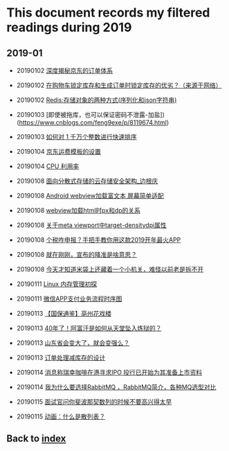 # This document records my filtered readings during 2019
## 2019-01
- 20190102 [深度揭秘京东的订单体系](https://www.jianshu.com/p/019f4424c6b5)
- 20190102 [在购物车锁定库存和生成订单时锁定库存的优劣？（来源于网络）](https://www.jianshu.com/p/71fb28601c44)
- 20190102 [Redis:存储对象的两种方式(序列化和json字符串)](https://blog.csdn.net/yangstarss/article/details/79568270)
- 20190103 [即使被拖库，也可以保证密码不泄露-加盐])(https://www.cnblogs.com/feng9exe/p/8119674.html)
- 20190103 [如何对 1 千万个整数进行快速排序](https://mp.weixin.qq.com/s/OM3DmT33BVkR2Gy2-1jkag)
- 20190104 [京东运费模板的设置](http://mjbbs.jd.com/forum.php?mod=viewthread&tid=77292)
- 20190104 [CPU 利用率](https://mp.weixin.qq.com/s/rQOLnLeL8h4EEzZYqYHttw)

- 20190108 [面向分散式存储的云存储安全架构_边根庆](https://wenku.baidu.com/view/9c8933cc5ff7ba0d4a7302768e9951e79b89696f.html)
- 20190108 [Android webview加载富文本 屏幕简单适配](https://blog.csdn.net/hong_93/article/details/83382903)
- 20190108 [webview加载html时px和dp的关系](https://blog.csdn.net/lanseyuanwei2/article/details/51568584)
- 20190108 [关于meta viewport中target-densitydpi属性](https://blog.csdn.net/fengri5566/article/details/9414599)
- 20190108 [个税咋申报？手把手教你用这款2019开年最火APP](https://mp.weixin.qq.com/s/vV__szYUYc4tz0DQEnwB1w)
- 20190108 [就在刚刚，宣布的降准是啥意思？](https://mp.weixin.qq.com/s/Bjo3cKKHVO0Cch2IDkjUaQ)
- 20190108 [今天才知道米袋上还藏着一个小机关，难怪以前老是拆不开](https://mp.weixin.qq.com/s/i-Au8uZ0rJDxiNccWhi36Q)
- 20190111 [Linux 内存管理初探](https://mp.weixin.qq.com/s/mtFM4T4LLm3sNUgbgLYU3w)
- 20190111 [微信APP支付业务流程时序图](https://pay.weixin.qq.com/wiki/doc/api/app/app.php?chapter=8_3)
- 20190113 [【国保通鉴】亳州花戏楼](https://mp.weixin.qq.com/s/iFPQlM76dXd_Y7fp3TFVjQ)
- 20190113 [40年了！阿富汗是如何从天堂坠入炼狱的？](https://mp.weixin.qq.com/s/KajH4XEHniSKt4J_Pb52xw)
- 20190113 [山东省会变大了，就会变强么？](https://mp.weixin.qq.com/s/Ei95A84c0NfDGQaLzmFcyw)
- 20190113 [订单处理减库存的设计](https://www.cnblogs.com/Leo_wl/p/4609338.html)

- 20190114 [消息称瑞幸咖啡在港寻求IPO 投行已开始为其准备上市资料](https://xw.qq.com/tech/20190114001153/TEC2019011400115300)
- 20190114 [我为什么要选择RabbitMQ ，RabbitMQ简介，各种MQ选型对比](https://www.sojson.com/blog/48.html)
- 20190115 [面试官问你斐波那契数列的时候不要高兴得太早](https://mp.weixin.qq.com/s/9hcpIaFFuVVQ4MhT2aKNAA)
- 20190115 [动画：什么是散列表？](https://mp.weixin.qq.com/s/mrhppPZB6ASTXrxG-Se70g)

## Back to [index](./index.md)